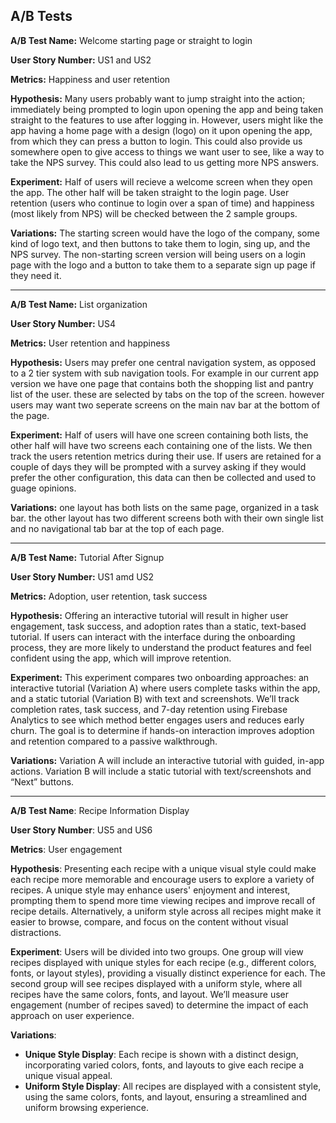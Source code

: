 ## A/B Tests

**A/B Test Name:** Welcome starting page or straight to login

**User Story Number:** US1 and US2

**Metrics:** Happiness and user retention

**Hypothesis:** Many users probably want to jump straight into the action; immediately being
prompted to login upon opening the app and being taken straight to the features to use
after logging in. However, users might like the app having a home page with a design (logo)
on it upon opening the app, from which they can press a button to login. This could also
provide us somewhere open to give access to things we want user to see, like a way to
take the NPS survey. This could also lead to us getting more NPS answers.

**Experiment:** Half of users will recieve a welcome screen when they open the app. The other
half will be taken straight to the login page. User retention (users who continue to login
over a span of time) and happiness (most likely from NPS) will be checked between the 2 sample
groups.

**Variations:** The starting screen would have the logo of the company, some kind of logo text,
and then buttons to take them to login, sing up, and the NPS survey. The non-starting screen
version will being users on a login page with the logo and a button to take them to a separate
sign up page if they need it.

---

**A/B Test Name:** List organization

**User Story Number:** US4

**Metrics:** User retention and happiness

**Hypothesis:** Users may prefer one central navigation system, as opposed to a 2 tier system with sub navigation tools. For example in our current app version we have one page that contains both the shopping list and pantry list of the user. these are selected by tabs on the top of the screen. however users may want two seperate screens on the main nav bar at the bottom of the page.

**Experiment:** Half of users will have one screen containing both lists, the other half will have two screens each containing one of the lists. We then track the users retention metrics during their use. If users are retained for a couple of days they will be prompted with a survey asking if they would prefer the other configuration, this data can then be collected and used to guage opinions.


**Variations:** one layout has both lists on the same page, organized in a task bar. the other layout has two different screens both with their own single list and no navigational tab bar at the top of each page.

---

**A/B Test Name:** Tutorial After Signup

**User Story Number:** US1 amd US2

**Metrics:** Adoption, user retention, task success

**Hypothesis:** Offering an interactive tutorial will result in higher user engagement, task success, and adoption rates than a static, text-based tutorial. If users can interact with the interface during the onboarding process, they are more likely to understand the product features and feel confident using the app, which will improve retention.

**Experiment:** This experiment compares two onboarding approaches: an interactive tutorial (Variation A) where users complete tasks within the app, and a static tutorial (Variation B) with text and screenshots. We’ll track completion rates, task success, and 7-day retention using Firebase Analytics to see which method better engages users and reduces early churn. The goal is to determine if hands-on interaction improves adoption and retention compared to a passive walkthrough.

**Variations:** Variation A will include an interactive tutorial with guided, in-app actions. Variation B will include a static tutorial with text/screenshots and “Next” buttons.


---
**A/B Test Name**: Recipe Information Display

**User Story Number**: US5 and US6

**Metrics**: User engagement

**Hypothesis**: Presenting each recipe with a unique visual style could make each recipe more memorable and encourage users to explore a variety of recipes. A unique style may enhance users' enjoyment and interest, prompting them to spend more time viewing recipes and improve recall of recipe details. Alternatively, a uniform style across all recipes might make it easier to browse, compare, and focus on the content without visual distractions.

**Experiment**: Users will be divided into two groups. One group will view recipes displayed with unique styles for each recipe (e.g., different colors, fonts, or layout styles), providing a visually distinct experience for each. The second group will see recipes displayed with a uniform style, where all recipes have the same colors, fonts, and layout. We’ll measure user engagement (number of recipes saved) to determine the impact of each approach on user experience.

**Variations**:
- **Unique Style Display**: Each recipe is shown with a distinct design, incorporating varied colors, fonts, and layouts to give each recipe a unique visual appeal.
- **Uniform Style Display**: All recipes are displayed with a consistent style, using the same colors, fonts, and layout, ensuring a streamlined and uniform browsing experience.

